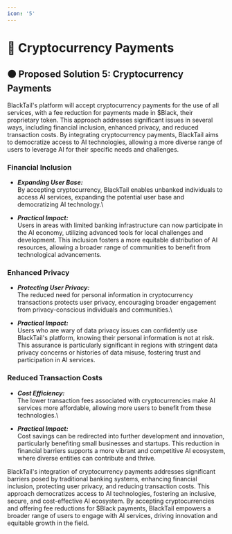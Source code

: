 ```yaml
---
icon: '5'
---
```


# 📙 Cryptocurrency Payments

## 🟠 Proposed Solution 5: Cryptocurrency Payments <a href="#id-2iq8gzs" id="id-2iq8gzs"></a>

BlackTail's platform will accept cryptocurrency payments for the use of all services, with a fee reduction for payments made in $Black, their proprietary token. This approach addresses significant issues in several ways, including financial inclusion, enhanced privacy, and reduced transaction costs. By integrating cryptocurrency payments, BlackTail aims to democratize access to AI technologies, allowing a more diverse range of users to leverage AI for their specific needs and challenges.

### Financial Inclusion <a href="#xvir7l" id="xvir7l"></a>

* _**Expanding User Base:**_\
  By accepting cryptocurrency, BlackTail enables unbanked individuals to access AI services, expanding the potential user base and democratizing AI technology.\

* _**Practical Impact:**_\
  Users in areas with limited banking infrastructure can now participate in the AI economy, utilizing advanced tools for local challenges and development. This inclusion fosters a more equitable distribution of AI resources, allowing a broader range of communities to benefit from technological advancements.

### Enhanced Privacy <a href="#id-3hv69ve" id="id-3hv69ve"></a>

* _**Protecting User Privacy:**_\
  The reduced need for personal information in cryptocurrency transactions protects user privacy, encouraging broader engagement from privacy-conscious individuals and communities.\

* _**Practical Impact:**_ \
  Users who are wary of data privacy issues can confidently use BlackTail's platform, knowing their personal information is not at risk. This assurance is particularly significant in regions with stringent data privacy concerns or histories of data misuse, fostering trust and participation in AI services.

### Reduced Transaction Costs

* _**Cost Efficiency:**_ \
  The lower transaction fees associated with cryptocurrencies make AI services more affordable, allowing more users to benefit from these technologies.\

* _**Practical Impact:**_ \
  Cost savings can be redirected into further development and innovation, particularly benefiting small businesses and startups. This reduction in financial barriers supports a more vibrant and competitive AI ecosystem, where diverse entities can contribute and thrive.

&#x20;

BlackTail's integration of cryptocurrency payments addresses significant barriers posed by traditional banking systems, enhancing financial inclusion, protecting user privacy, and reducing transaction costs. This approach democratizes access to AI technologies, fostering an inclusive, secure, and cost-effective AI ecosystem. By accepting cryptocurrencies and offering fee reductions for $Black payments, BlackTail empowers a broader range of users to engage with AI services, driving innovation and equitable growth in the field.
